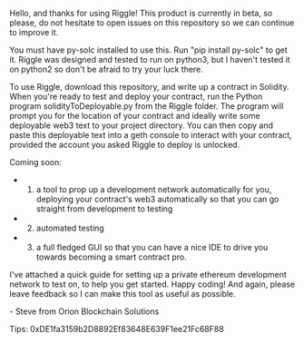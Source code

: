 
Hello, and thanks for using Riggle! This product is currently in beta, so please, do not hesitate to open issues on this repository so we can continue to improve it.

You must have py-solc installed to use this. Run "pip install py-solc" to get it. Riggle was designed and tested to run on python3, but I haven't tested it on python2 so don't be afraid to try your luck there.

To use Riggle, download this repository, and write up a contract in Solidity. When you're ready to test and deploy your contract, run the Python program solidityToDeployable.py from the Riggle folder. The program will prompt you for the location of your contract and ideally write some deployable web3 text to your project directory. You can then copy and paste this deployable text into a geth console to interact with your contract, provided the account you asked Riggle to deploy is unlocked.

Coming soon: 

- 1. a tool to prop up a development network automatically for you, deploying your contract's web3 automatically so that you can go straight from development to testing 
- 2. automated testing 
- 3. a full fledged GUI so that you can have a nice IDE to drive you towards becoming a smart contract pro.

I've attached a quick guide for setting up a private ethereum development network to test on, to help you get started. Happy coding! And again, please leave feedback so I can make this tool as useful as possible.

\- Steve from Orion Blockchain Solutions

Tips: 0xDE1fa3159b2D8892Ef83648E639F1ee21Fc68F88

